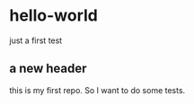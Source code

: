 # hello-world
just a first test

## a new header
this is my first repo. So I want to do some tests.
